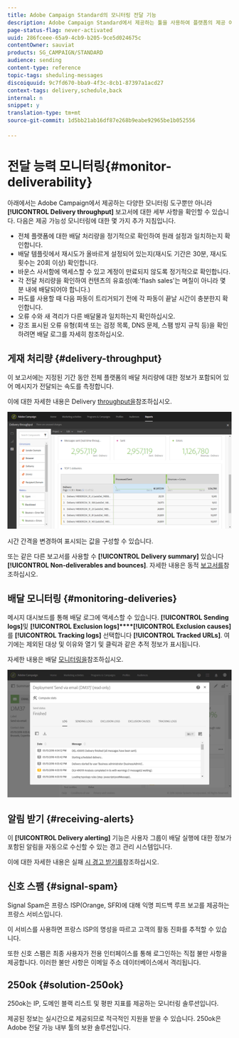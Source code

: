 ```yaml
---
title: Adobe Campaign Standard의 모니터링 전달 기능
description: Adobe Campaign Standard에서 제공하는 툴을 사용하여 플랫폼의 제공 여부를 모니터링할 수 있습니다.
page-status-flag: never-activated
uuid: 286fceee-65a9-4cb9-b205-9ce5d024675c
contentOwner: sauviat
products: SG_CAMPAIGN/STANDARD
audience: sending
content-type: reference
topic-tags: sheduling-messages
discoiquuid: 9c7fd670-bba9-4f3c-8cb1-87397a1acd27
context-tags: delivery,schedule,back
internal: n
snippet: y
translation-type: tm+mt
source-git-commit: 1d5bb21ab16df87e268b9eabe92965be1b052556

---
```



# 전달 능력 모니터링{#monitor-deliverability}

아래에서는 Adobe Campaign에서 제공하는 다양한 모니터링 도구뿐만 아니라 **[!UICONTROL Delivery throughput]** 보고서에 대한 세부 사항을 확인할 수 있습니다. 다음은 제공 가능성 모니터링에 대한 몇 가지 추가 지침입니다.
* 전체 플랫폼에 대한 배달 처리량을 정기적으로 확인하여 원래 설정과 일치하는지 확인합니다.
* 배달 템플릿에서 재시도가 올바르게 설정되어 있는지(재시도 기간은 30분, 재시도 횟수는 20회 이상) 확인합니다.
* 바운스 사서함에 액세스할 수 있고 계정이 만료되지 않도록 정기적으로 확인합니다.
* 각 전달 처리량을 확인하여 컨텐츠의 유효성(예:'flash sales'는 며칠이 아니라 몇 분 내에 배달되어야 합니다.)
* 파도를 사용할 때 다음 파동이 트리거되기 전에 각 파동이 끝날 시간이 충분한지 확인합니다.
* 오류 수와 새 격리가 다른 배달물과 일치하는지 확인하십시오.
* 강조 표시된 오류 유형(회색 또는 검정 목록, DNS 문제, 스팸 방지 규칙 등)을 확인하려면 배달 로그를 자세히 참조하십시오.

## 게재 처리량 {#delivery-throughput}

이 보고서에는 지정된 기간 동안 전체 플랫폼의 배달 처리량에 대한 정보가 포함되어 있어 메시지가 전달되는 속도를 측정합니다.

이에 대한 자세한 내용은 Delivery [throughput을](../../reporting/using/delivery-throughput.md)참조하십시오.

![](assets/delivery_reports_1.png)

시간 간격을 변경하여 표시되는 값을 구성할 수 있습니다.

또는 같은 다른 보고서를 사용할 수 **[!UICONTROL Delivery summary]** 있습니다 **[!UICONTROL Non-deliverables and bounces]**. 자세한 내용은 동적 [보고서를](../../reporting/using/about-dynamic-reports.md)참조하십시오.

## 배달 모니터링 {#monitoring-deliveries}

메시지 대시보드를 통해 배달 로그에 액세스할 수 있습니다. **[!UICONTROL Sending logs]**&#x200B;및 **[!UICONTROL Exclusion logs]****[!UICONTROL Exclusion causes]**&#x200B;를 **[!UICONTROL Tracking logs]** 선택합니다 **[!UICONTROL Tracked URLs]**. 여기에는 제외된 대상 및 이유와 열기 및 클릭과 같은 추적 정보가 표시됩니다.

자세한 내용은 배달 [모니터링을](../../sending/using/monitoring-a-delivery.md)참조하십시오.

![](assets/sending_delivery1.png)

## 알림 받기 {#receiving-alerts}

이 **[!UICONTROL Delivery alerting]** 기능은 사용자 그룹이 배달 실행에 대한 정보가 포함된 알림을 자동으로 수신할 수 있는 경고 관리 시스템입니다.

이에 대한 자세한 내용은 실패 [시 경고 받기를](../../sending/using/receiving-alerts-when-failures-happen.md)참조하십시오.

## 신호 스팸 {#signal-spam}

Signal Spam은 프랑스 ISP(Orange, SFR)에 대해 익명 피드백 루프 보고를 제공하는 프랑스 서비스입니다.

이 서비스를 사용하면 프랑스 ISP의 명성을 따르고 고객의 활동 진화를 추적할 수 있습니다.

또한 신호 스팸은 최종 사용자가 전용 인터페이스를 통해 로그인하는 직접 불만 사항을 제공합니다. 이러한 불만 사항은 이메일 주소 데이터베이스에서 격리됩니다.

## 250ok {#solution-250ok}

250ok는 IP, 도메인 블랙 리스트 및 평판 지표를 제공하는 모니터링 솔루션입니다.

제공된 정보는 실시간으로 제공되므로 적극적인 지원을 받을 수 있습니다. 250ok은 Adobe 전달 가능 내부 툴의 보완 솔루션입니다.
